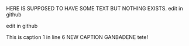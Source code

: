 HERE IS SUPPOSED TO HAVE SOME TEXT BUT NOTHING EXISTS.
edit in github

edit in github

This is caption 1 in line 6
NEW CAPTION GANBADENE tete!